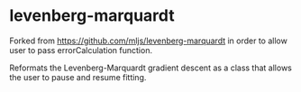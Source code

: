 # levenberg-marquardt

Forked from https://github.com/mljs/levenberg-marquardt in order to allow user to pass errorCalculation function.

Reformats the Levenberg-Marquardt gradient descent as a class that allows the user to pause and resume fitting.
